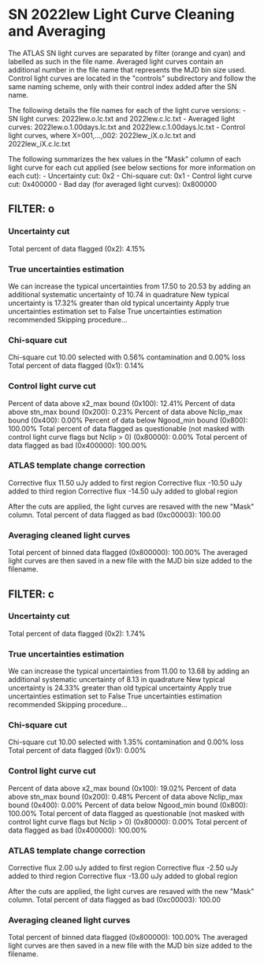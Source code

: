 # SN 2022lew Light Curve Cleaning and Averaging

The ATLAS SN light curves are separated by filter (orange and cyan) and labelled as such in the file name. Averaged light curves contain an additional number in the file name that represents the MJD bin size used. Control light curves are located in the "controls" subdirectory and follow the same naming scheme, only with their control index added after the SN name.

The following details the file names for each of the light curve versions:
	- SN light curves: 2022lew.o.lc.txt and 2022lew.c.lc.txt
	- Averaged light curves: 2022lew.o.1.00days.lc.txt and 2022lew.c.1.00days.lc.txt
	- Control light curves, where X=001,...,002: 2022lew_iX.o.lc.txt and 2022lew_iX.c.lc.txt

The following summarizes the hex values in the "Mask" column of each light curve for each cut applied (see below sections for more information on each cut): 
	- Uncertainty cut: 0x2
	- Chi-square cut: 0x1
	- Control light curve cut: 0x400000
	- Bad day (for averaged light curves): 0x800000

## FILTER: o

### Uncertainty cut
Total percent of data flagged (0x2): 4.15%

### True uncertainties estimation
We can increase the typical uncertainties from 17.50 to 20.53 by adding an additional systematic uncertainty of 10.74 in quadrature
New typical uncertainty is 17.32% greater than old typical uncertainty
Apply true uncertainties estimation set to False
True uncertainties estimation recommended
Skipping procedure...

### Chi-square cut
Chi-square cut 10.00 selected with 0.56% contamination and 0.00% loss
Total percent of data flagged (0x1): 0.14%

### Control light curve cut
Percent of data above x2_max bound (0x100): 12.41%
Percent of data above stn_max bound (0x200): 0.23%
Percent of data above Nclip_max bound (0x400): 0.00%
Percent of data below Ngood_min bound (0x800): 100.00%
Total percent of data flagged as questionable (not masked with control light curve flags but Nclip > 0) (0x80000): 0.00%
Total percent of data flagged as bad (0x400000): 100.00%

### ATLAS template change correction
Corrective flux 11.50 uJy added to first region
Corrective flux -10.50 uJy added to third region
Corrective flux -14.50 uJy added to global region

After the cuts are applied, the light curves are resaved with the new "Mask" column.
Total percent of data flagged as bad (0xc00003): 100.00

### Averaging cleaned light curves
Total percent of binned data flagged (0x800000): 100.00%
The averaged light curves are then saved in a new file with the MJD bin size added to the filename.

## FILTER: c

### Uncertainty cut
Total percent of data flagged (0x2): 1.74%

### True uncertainties estimation
We can increase the typical uncertainties from 11.00 to 13.68 by adding an additional systematic uncertainty of 8.13 in quadrature
New typical uncertainty is 24.33% greater than old typical uncertainty
Apply true uncertainties estimation set to False
True uncertainties estimation recommended
Skipping procedure...

### Chi-square cut
Chi-square cut 10.00 selected with 1.35% contamination and 0.00% loss
Total percent of data flagged (0x1): 0.00%

### Control light curve cut
Percent of data above x2_max bound (0x100): 19.02%
Percent of data above stn_max bound (0x200): 0.48%
Percent of data above Nclip_max bound (0x400): 0.00%
Percent of data below Ngood_min bound (0x800): 100.00%
Total percent of data flagged as questionable (not masked with control light curve flags but Nclip > 0) (0x80000): 0.00%
Total percent of data flagged as bad (0x400000): 100.00%

### ATLAS template change correction
Corrective flux 2.00 uJy added to first region
Corrective flux -2.50 uJy added to third region
Corrective flux -13.00 uJy added to global region

After the cuts are applied, the light curves are resaved with the new "Mask" column.
Total percent of data flagged as bad (0xc00003): 100.00

### Averaging cleaned light curves
Total percent of binned data flagged (0x800000): 100.00%
The averaged light curves are then saved in a new file with the MJD bin size added to the filename.